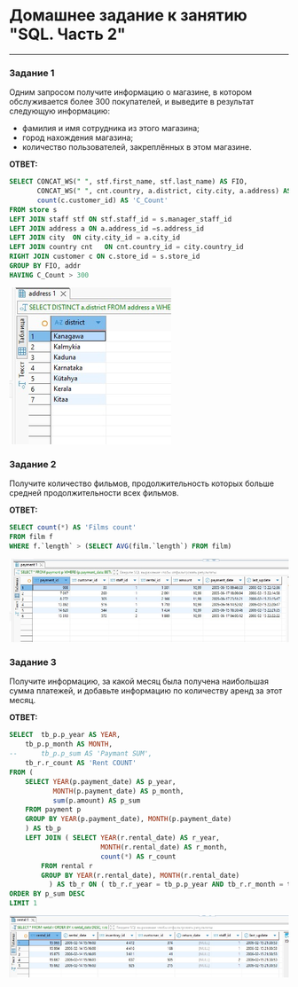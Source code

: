 # Домашнее задание к занятию "SQL. Часть 2"

---

### Задание 1

Одним запросом получите информацию о магазине, в котором обслуживается более 300 покупателей, и выведите в результат следующую информацию: 
- фамилия и имя сотрудника из этого магазина;
- город нахождения магазина;
- количество пользователей, закреплённых в этом магазине.

**ОТВЕТ:**
```SQl
SELECT CONCAT_WS(" ", stf.first_name, stf.last_name) AS FIO,
       CONCAT_WS(" ", cnt.country, a.district, city.city, a.address) AS Addr,
       count(c.customer_id) AS 'C_Count'
FROM store s
LEFT JOIN staff stf ON stf.staff_id = s.manager_staff_id
LEFT JOIN address a ON a.address_id =s.address_id
LEFT JOIN city  ON city.city_id = a.city_id
LEFT JOIN country cnt   ON cnt.country_id = city.country_id
RIGHT JOIN customer c ON c.store_id = s.store_id
GROUP BY FIO, addr
HAVING C_Count > 300
```  

![Задание 1](https://github.com/KokinAlexey/all-hw/blob/main/hw-12-04-SQL-2/images/Screenshot_1.jpg)


### Задание 2

Получите количество фильмов, продолжительность которых больше средней продолжительности всех фильмов.

**ОТВЕТ:**
```SQl
SELECT count(*) AS 'Films count'
FROM film f 
WHERE f.`length` > (SELECT AVG(film.`length`) FROM film)
```  

![Задание 2](https://github.com/KokinAlexey/all-hw/blob/main/hw-12-04-SQL-2/images/Screenshot_2.jpg)

### Задание 3

Получите информацию, за какой месяц была получена наибольшая сумма платежей, и добавьте информацию по количеству аренд за этот месяц.

**ОТВЕТ:**
```SQl
SELECT  tb_p.p_year AS YEAR, 
	tb_p.p_month AS MONTH, 
--		tb_p.p_sum AS 'Paymant SUM',
	tb_r.r_count AS 'Rent COUNT'
FROM (
    SELECT YEAR(p.payment_date) AS p_year, 
           MONTH(p.payment_date) AS p_month, 
           sum(p.amount) AS p_sum 
    FROM payment p
    GROUP BY YEAR(p.payment_date), MONTH(p.payment_date)
    ) AS tb_p
    LEFT JOIN ( SELECT YEAR(r.rental_date) AS r_year, 
                       MONTH(r.rental_date) AS r_month, 
                       count(*) AS r_count
		FROM rental r 
		GROUP BY YEAR(r.rental_date), MONTH(r.rental_date)
	      ) AS tb_r ON ( tb_r.r_year = tb_p.p_year AND tb_r.r_month = tb_p.p_month )
ORDER BY p_sum DESC
LIMIT 1
```  

![Задание 3](https://github.com/KokinAlexey/all-hw/blob/main/hw-12-04-SQL-2/images/Screenshot_3.jpg)

